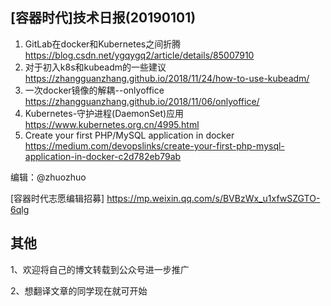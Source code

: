 ## [容器时代]技术日报(20190101)

1. GitLab在docker和Kubernetes之间折腾   https://blog.csdn.net/ygqygq2/article/details/85007910
2. 对于初入k8s和kubeadm的一些建议 https://zhangguanzhang.github.io/2018/11/24/how-to-use-kubeadm/
3. 一次docker镜像的解耦--onlyoffice https://zhangguanzhang.github.io/2018/11/06/onlyoffice/
4. Kubernetes-守护进程(DaemonSet)应用 https://www.kubernetes.org.cn/4995.html
5. Create your first PHP/MySQL application in docker     https://medium.com/devopslinks/create-your-first-php-mysql-application-in-docker-c2d782eb79ab

编辑：@zhuozhuo

[容器时代志愿编辑招募] https://mp.weixin.qq.com/s/BVBzWx_u1xfwSZGTO-6qlg

## 其他

1、欢迎将自己的博文转载到公众号进一步推广

2、想翻译文章的同学现在就可开始
